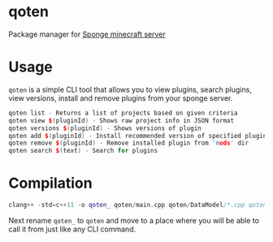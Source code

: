 # qoten

Package manager for [Sponge minecraft server](https://www.spongepowered.org)

# Usage

`qoten` is a simple CLI tool that allows you to view plugins, search plugins, view versions, install and remove plugins from your sponge server.

```c++
qoten list - Returns a list of projects based on given criteria
qoten view $(pluginId) - Shows raw project info in JSON format
qoten versions $(pluginId) - Shows versions of plugin
qoten add $(pluginId) - Install recommended version of specified plugin into 'mods' dir
qoten remove $(pluginId) - Remove installed plugin from 'mods' dir
qoten search $(text) - Search for plugins
```

# Compilation

```c++
clang++ -std=c++11 -o qoten_ qoten/main.cpp qoten/DataModel/*.cpp qoten/Services/*.cpp -I qoten/ -I qoten/libs/ -lcurl
```

Next rename `qoten_` to `qoten` and move to a place where you will be able to call it from just like any CLI command.
